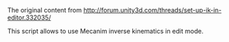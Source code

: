 The original content from http://forum.unity3d.com/threads/set-up-ik-in-editor.332035/

This script allows to use Mecanim inverse kinematics in edit mode.